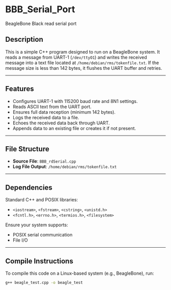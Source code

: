 # BBB_Serial_Port
BeagleBone Black read serial port

## Description

This is a simple C++ program designed to run on a BeagleBone system. It reads a message from UART-1 (`/dev/ttyO1`) and writes the received message into a text file located at `/home/debian/rms/tokenfile.txt`. If the message size is less than 142 bytes, it flushes the UART buffer and retries.

---

## Features

- Configures UART-1 with 115200 baud rate and 8N1 settings.
- Reads ASCII text from the UART port.
- Ensures full data reception (minimum 142 bytes).
- Logs the received data to a file.
- Echoes the received data back through UART.
- Appends data to an existing file or creates it if not present.

---

## File Structure

- **Source File**: `BBB_rdSerial.cpp`
- **Log File Output**: `/home/debian/rms/tokenfile.txt`

---

## Dependencies

Standard C++ and POSIX libraries:
- `<iostream>`, `<fstream>`, `<cstring>`, `<unistd.h>`
- `<fcntl.h>`, `<errno.h>`, `<termios.h>`, `<filesystem>`

Ensure your system supports:
- POSIX serial communication
- File I/O

---

## Compile Instructions

To compile this code on a Linux-based system (e.g., BeagleBone), run:

```bash
g++ beagle_test.cpp -o beagle_test

